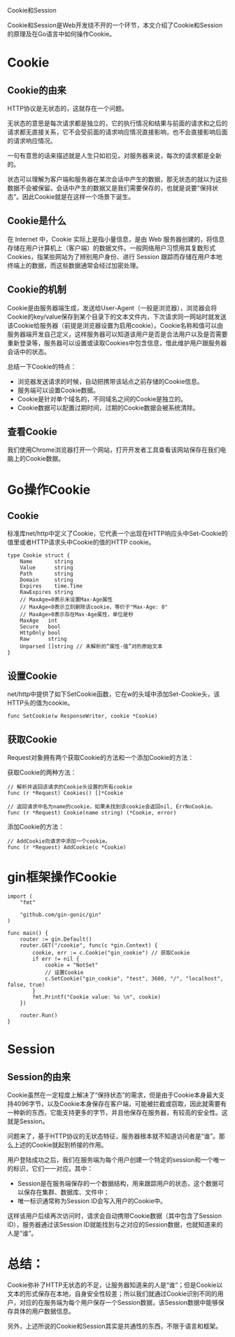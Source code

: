 
Cookie和Session

Cookie和Session是Web开发绕不开的一个环节，本文介绍了Cookie和Session的原理及在Go语言中如何操作Cookie。



Cookie
================

Cookie的由来
----------------
HTTP协议是无状态的，这就存在一个问题。

无状态的意思是每次请求都是独立的，它的执行情况和结果与前面的请求和之后的请求都无直接关系，它不会受前面的请求响应情况直接影响，也不会直接影响后面的请求响应情况。

一句有意思的话来描述就是人生只如初见，对服务器来说，每次的请求都是全新的。

状态可以理解为客户端和服务器在某次会话中产生的数据，那无状态的就以为这些数据不会被保留。会话中产生的数据又是我们需要保存的，也就是说要“保持状态”。因此Cookie就是在这样一个场景下诞生。


Cookie是什么
----------------
在 Internet 中，Cookie 实际上是指小量信息，是由 Web 服务器创建的，将信息存储在用户计算机上（客户端）的数据文件。一般网络用户习惯用其复数形式 Cookies，指某些网站为了辨别用户身份、进行 Session 跟踪而存储在用户本地终端上的数据，而这些数据通常会经过加密处理。


Cookie的机制
----------------
Cookie是由服务器端生成，发送给User-Agent（一般是浏览器），浏览器会将Cookie的key/value保存到某个目录下的文本文件内，下次请求同一网站时就发送该Cookie给服务器（前提是浏览器设置为启用cookie）。Cookie名称和值可以由服务器端开发自己定义，这样服务器可以知道该用户是否是合法用户以及是否需要重新登录等，服务器可以设置或读取Cookies中包含信息，借此维护用户跟服务器会话中的状态。

总结一下Cookie的特点：

- 浏览器发送请求的时候，自动把携带该站点之前存储的Cookie信息。
- 服务端可以设置Cookie数据。
- Cookie是针对单个域名的，不同域名之间的Cookie是独立的。
- Cookie数据可以配置过期时间，过期的Cookie数据会被系统清除。


查看Cookie
----------------
我们使用Chrome浏览器打开一个网站，打开开发者工具查看该网站保存在我们电脑上的Cookie数据。



Go操作Cookie
================

Cookie
----------------
标准库net/http中定义了Cookie，它代表一个出现在HTTP响应头中Set-Cookie的值里或者HTTP请求头中Cookie的值的HTTP cookie。
```golang
type Cookie struct {
    Name       string
    Value      string
    Path       string
    Domain     string
    Expires    time.Time
    RawExpires string
    // MaxAge=0表示未设置Max-Age属性
    // MaxAge<0表示立刻删除该cookie，等价于"Max-Age: 0"
    // MaxAge>0表示存在Max-Age属性，单位是秒
    MaxAge   int
    Secure   bool
    HttpOnly bool
    Raw      string
    Unparsed []string // 未解析的“属性-值”对的原始文本
}
```

设置Cookie
----------------
net/http中提供了如下SetCookie函数，它在w的头域中添加Set-Cookie头，该HTTP头的值为cookie。
```golang
func SetCookie(w ResponseWriter, cookie *Cookie)
```

获取Cookie
----------------
Request对象拥有两个获取Cookie的方法和一个添加Cookie的方法：

获取Cookie的两种方法：
```golang
// 解析并返回该请求的Cookie头设置的所有cookie
func (r *Request) Cookies() []*Cookie

// 返回请求中名为name的cookie，如果未找到该cookie会返回nil, ErrNoCookie。
func (r *Request) Cookie(name string) (*Cookie, error)
```

添加Cookie的方法：
```golang
// AddCookie向请求中添加一个cookie。
func (r *Request) AddCookie(c *Cookie)
```



gin框架操作Cookie
================
```golang
import (
    "fmt"

    "github.com/gin-gonic/gin"
)

func main() {
    router := gin.Default()
    router.GET("/cookie", func(c *gin.Context) {
        cookie, err := c.Cookie("gin_cookie") // 获取Cookie
        if err != nil {
            cookie = "NotSet"
            // 设置Cookie
            c.SetCookie("gin_cookie", "test", 3600, "/", "localhost", false, true)
        }
        fmt.Printf("Cookie value: %s \n", cookie)
    })

    router.Run()
}
```


Session
================

Session的由来
----------------
Cookie虽然在一定程度上解决了“保持状态”的需求，但是由于Cookie本身最大支持4096字节，以及Cookie本身保存在客户端，可能被拦截或窃取，因此就需要有一种新的东西，它能支持更多的字节，并且他保存在服务器，有较高的安全性。这就是Session。

问题来了，基于HTTP协议的无状态特征，服务器根本就不知道访问者是“谁”。那么上述的Cookie就起到桥接的作用。

用户登陆成功之后，我们在服务端为每个用户创建一个特定的session和一个唯一的标识，它们一一对应。其中：

- Session是在服务端保存的一个数据结构，用来跟踪用户的状态，这个数据可以保存在集群、数据库、文件中；
- 唯一标识通常称为Session ID会写入用户的Cookie中。

这样该用户后续再次访问时，请求会自动携带Cookie数据（其中包含了Session ID），服务器通过该Session ID就能找到与之对应的Session数据，也就知道来的人是“谁”。




总结：
================
Cookie弥补了HTTP无状态的不足，让服务器知道来的人是“谁”；但是Cookie以文本的形式保存在本地，自身安全性较差；所以我们就通过Cookie识别不同的用户，对应的在服务端为每个用户保存一个Session数据，该Session数据中能够保存具体的用户数据信息。

另外，上述所说的Cookie和Session其实是共通性的东西，不限于语言和框架。

